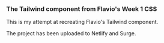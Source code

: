 ### The Tailwind component from Flavio's Week 1 CSS

This is my attempt at recreating Flavio's Tailwind component.

The project has been uploaded to Netlify and Surge.